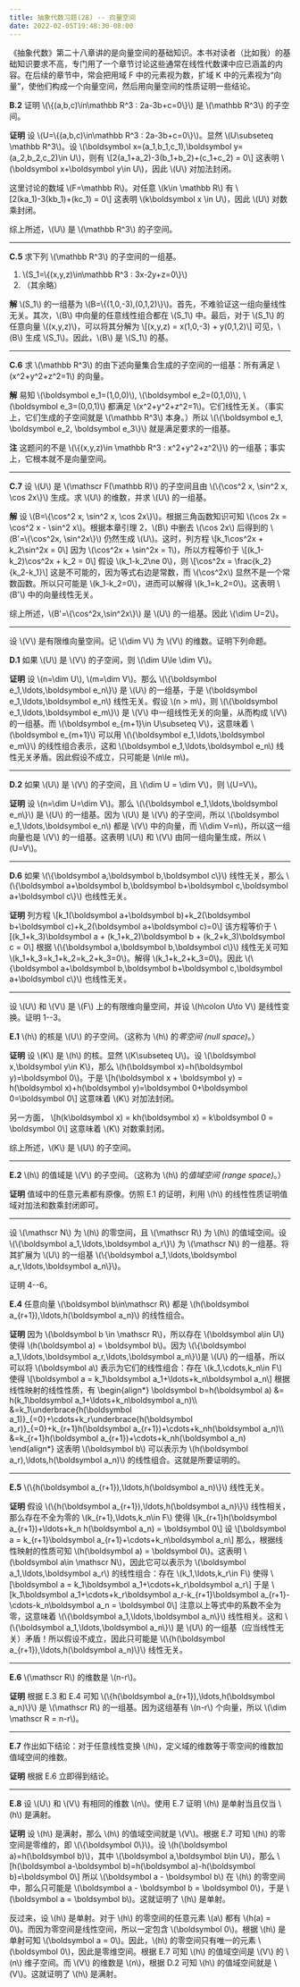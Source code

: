 ```yaml
---
title: 抽象代数习题(28) -- 向量空间
date: 2022-02-05T19:48:30-08:00
---
```


《抽象代数》第二十八章讲的是向量空间的基础知识。本书对读者（比如我）的基础知识要求不高，专门用了一个章节讨论这些通常在线性代数课中应已涵盖的内容。在后续的章节中，常会把用域 F 中的元素视为数，扩域 K 中的元素视为“向量”，使他们构成一个向量空间，然后用向量空间的性质证明一些结论。

<!--more-->

__B.2__ 证明 \\(\\{(a,b,c)\in\mathbb R^3 : 2a-3b+c=0\\}\\) 是 \\(\mathbb R^3\\) 的子空间。

**证明** 设 \\(U=\\{(a,b,c)\in\mathbb R^3 : 2a-3b+c=0\\}\\)。显然 \\(U\subseteq \mathbb R^3\\)。设 \\(\boldsymbol x=(a_1,b_1,c_1),\boldsymbol y=(a_2,b_2,c_2)\in U\\)，则有
\\[2(a_1+a_2)-3(b_1+b_2)+(c_1+c_2) = 0\\]
这表明 \\(\boldsymbol x+\boldsymbol y\in U\\)，因此 \\(U\\) 对加法封闭。

这里讨论的数域 \\(F=\mathbb R\\)。对任意 \\(k\in \mathbb R\\) 有
\\[2(ka_1)-3(kb_1)+(kc_1) = 0\\]
这表明 \\(k\boldsymbol x \in U\\)，因此 \\(U\\) 对数乘封闭。

综上所述，\\(U\\) 是 \\(\mathbb R^3\\) 的子空间。

---

__C.5__ 求下列 \\(\mathbb R^3\\) 的子空间的一组基。

1. \\(S_1=\\{(x,y,z)\in\mathbb R^3 : 3x-2y+z=0\\}\\)
2. （其余略）

**解** \\(S_1\\) 的一组基为 \\(B=\\{(1,0,-3),(0,1,2)\\}\\)。首先，不难验证这一组向量线性无关。其次，\\(B\\) 中向量的任意线性组合都在 \\(S_1\\) 中。最后，对于 \\(S_1\\) 的任意向量 \\((x,y,z)\\)，可以将其分解为
\\[(x,y,z) = x(1,0,-3) + y(0,1,2)\\]
可见，\\(B\\) 生成 \\(S_1\\)。因此，\\(B\\) 是 \\(S_1\\) 的基。

---

__C.6__ 求 \\(\mathbb R^3\\) 的由下述向量集合生成的子空间的一组基：所有满足 \\(x^2+y^2+z^2=1\\) 的向量。

**解** 易知 \\(\boldsymbol e_1=(1,0,0)\\), \\(\boldsymbol e_2=(0,1,0)\\), \\(\boldsymbol e_3=(0,0,1)\\) 都满足 \\(x^2+y^2+z^2=1\\)。它们线性无关。（事实上，它们生成的子空间就是 \\(\mathbb R^3\\) 本身。）所以 \\(\\{\boldsymbol e_1, \boldsymbol e_2, \boldsymbol e_3\\}\\) 就是满足要求的一组基。

**注** 这题问的不是 \\(\\{(x,y,z)\in \mathbb R^3 : x^2+y^2+z^2\\}\\) 的一组基；事实上，它根本就不是向量空间。

---

__C.7__ 设 \\(U\\) 是 \\(\mathscr F(\mathbb R)\\) 的子空间且由 \\(\\{\cos^2 x, \sin^2 x, \cos 2x\\}\\) 生成。求 \\(U\\) 的维数，并求 \\(U\\) 的一组基。

**解** 设 \\(B=\\{\cos^2 x, \sin^2 x, \cos 2x\\}\\)。根据三角函数知识可知 \\(\cos 2x = \cos^2 x - \sin^2 x\\)。根据本章引理 2，\\(B\\) 中删去 \\(\cos 2x\\) 后得到的 \\(B'=\\{\cos^2x, \sin^2x\\}\\) 仍然生成 \\(U\\)。这时，列方程
\\[k_1\cos^2x + k_2\sin^2x = 0\\]
因为 \\(\cos^2x + \sin^2x = 1\\)，所以方程等价于
\\[(k_1-k_2)\cos^2x + k_2 = 0\\]
假设 \\(k_1-k_2\ne 0\\)，则
\\[\cos^2x = \frac{k_2}{k_2-k_1}\\]
这是不可能的，因为等式右边是常数，而 \\(\cos^2x\\) 显然不是一个常数函数。所以只可能是 \\(k_1-k_2=0\\)，进而可以解得 \\(k_1=k_2=0\\)。这表明 \\(B'\\) 中的向量线性无关。

综上所述，\\(B'=\\{\cos^2x,\sin^2x\\}\\) 是 \\(U\\) 的一组基。因此 \\(\dim U=2\\)。

---

设 \\(V\\) 是有限维向量空间。记 \\(\dim V\\) 为 \\(V\\) 的维数。证明下列命题。

__D.1__ 如果 \\(U\\) 是 \\(V\\) 的子空间，则 \\(\dim U\le \dim V\\)。

**证明** 设 \\(n=\dim U\\), \\(m=\dim V\\)。那么 \\(\\{\boldsymbol e_1,\ldots,\boldsymbol e_n\\}\\) 是 \\(U\\) 的一组基，于是 \\(\boldsymbol e_1,\ldots,\boldsymbol e_n\\) 线性无关。假设 \\(n > m\\)，则 \\(\\{\boldsymbol e_1,\ldots,\boldsymbol e_m\\}\\) 是 \\(V\\) 中一组线性无关的向量，从而构成 \\(V\\) 的一组基。而 \\(\boldsymbol e_{m+1}\in U\subseteq V\\)，这意味着 \\(\boldsymbol e_{m+1}\\) 可以用 \\(\\{\boldsymbol e_1,\ldots,\boldsymbol e_m\\}\\) 的线性组合表示，这和 \\(\boldsymbol e_1,\ldots,\boldsymbol e_n\\) 线性无关矛盾。因此假设不成立，只可能是 \\(n\le m\\)。

---

__D.2__ 如果 \\(U\\) 是 \\(V\\) 的子空间，且 \\(\dim U = \dim V\\)，则 \\(U=V\\)。

**证明** 设 \\(n=\dim U=\dim V\\)。那么 \\(\\{\boldsymbol e_1,\ldots,\boldsymbol e_n\\}\\) 是 \\(U\\) 的一组基。因为 \\(U\\) 是 \\(V\\) 的子空间，所以 \\(\boldsymbol e_1,\ldots,\boldsymbol e_n\\) 都是 \\(V\\) 中的向量，而 \\(\dim V=n\\)，所以这一组向量也是 \\(V\\) 的一组基。这表明 \\(U\\) 和 \\(V\\) 由同一组向量生成，所以 \\(U=V\\)。

---

__D.6__ 如果 \\(\\{\boldsymbol a,\boldsymbol b,\boldsymbol c\\}\\) 线性无关，那么 \\(\\{\boldsymbol a+\boldsymbol b,\boldsymbol b+\boldsymbol c,\boldsymbol a+\boldsymbol c\\}\\) 也线性无关。

**证明** 列方程
\\[k_1(\boldsymbol a+\boldsymbol b)+k_2(\boldsymbol b+\boldsymbol c)+k_2(\boldsymbol a+\boldsymbol c)=0\\]
该方程等价于
\\[(k_1+k_3)\boldsymbol a + (k_1+k_2)\boldsymbol b + (k_2+k_3)\boldsymbol c = 0\\]
根据 \\(\\{\boldsymbol a,\boldsymbol b,\boldsymbol c\\}\\) 线性无关可知 \\(k_1+k_3=k_1+k_2=k_2+k_3=0\\)。解得 \\(k_1+k_2+k_3=0\\)。因此 \\(\\{\boldsymbol a+\boldsymbol b,\boldsymbol b+\boldsymbol c,\boldsymbol a+\boldsymbol c\\}\\) 也线性无关。

---

设 \\(U\\) 和 \\(V\\) 是 \\(F\\) 上的有限维向量空间，并设 \\(h\colon U\to V\\) 是线性变换。证明 1--3。

__E.1__ \\(h\\) 的核是 \\(U\\) 的子空间。（这称为 \\(h\\) 的*零空间 (null space)*。）

**证明** 设 \\(K\\) 是 \\(h\\) 的核。显然 \\(K\subseteq U\\)。设 \\(\boldsymbol x,\boldsymbol y\in K\\)，那么 \\(h(\boldsymbol x)=h(\boldsymbol y)=\boldsymbol 0\\)。于是
\\[h(\boldsymbol x + \boldsymbol y) = h(\boldsymbol x)+h(\boldsymbol y)=\boldsymbol 0+\boldsymbol 0=\boldsymbol 0\\]
这意味着 \\(K\\) 对加法封闭。

另一方面，
\\[h(k\boldsymbol x) = kh(\boldsymbol x) = k\boldsymbol 0 = \boldsymbol 0\\]
这意味着 \\(K\\) 对数乘封闭。

综上所述，\\(K\\) 是 \\(U\\) 的子空间。

---

__E.2__ \\(h\\) 的值域是 \\(V\\) 的子空间。（这称为 \\(h\\) 的*值域空间 (range space)*。）

**证明** 值域中的任意元素都有原像。仿照 E.1 的证明，利用 \\(h\\) 的线性性质证明值域对加法和数乘封闭即可。

---

设 \\(\mathscr N\\) 为 \\(h\\) 的零空间，且 \\(\mathscr R\\) 为 \\(h\\) 的值域空间。设 \\(\\{\boldsymbol a_1,\ldots,\boldsymbol a_r\\}\\) 为 \\(\mathscr N\\) 的一组基。将其扩展为 \\(U\\) 的一组基 \\(\\{\boldsymbol a_1,\ldots,\boldsymbol a_r,\ldots,\boldsymbol a_n\\}\\)。

证明 4--6。

__E.4__ 任意向量 \\(\boldsymbol b\in\mathscr R\\) 都是 \\(h(\boldsymbol a_{r+1}),\ldots,h(\boldsymbol a_n)\\) 的线性组合。

**证明** 因为 \\(\boldsymbol b \in \mathscr R\\)，所以存在 \\(\boldsymbol a\in U\\) 使得 \\(h(\boldsymbol a) = \boldsymbol b\\)。因为 \\(\\{\boldsymbol a_1,\ldots,\boldsymbol a_r,\ldots,\boldsymbol a_n\\}\\)是 \\(U\\) 的一组基，所以可以将 \\(\boldsymbol a\\) 表示为它们的线性组合：存在 \\(k_1,\cdots,k_n\in F\\) 使得
\\[\boldsymbol a = k_1\boldsymbol a_1+\ldots+k_n\boldsymbol a_n\\]
根据线性映射的线性性质，有
\begin{align\*}
\boldsymbol b=h(\boldsymbol a) &= h(k_1\boldsymbol a_1+\ldots+k_n\boldsymbol a_n)\\\\
&=k_1\underbrace{h(\boldsymbol a_1)}\_{=0}+\cdots+k_r\underbrace{h(\boldsymbol a_r)}\_{=0}+k_{r+1}h(\boldsymbol a_{r+1})+\cdots+k_nh(\boldsymbol a_n)\\\\
&=k_{r+1}h(\boldsymbol a_{r+1})+\cdots+k_nh(\boldsymbol a_n)
\end{align\*}
这表明 \\(\boldsymbol b\\) 可以表示为 \\(h(\boldsymbol a_r),\ldots,h(\boldsymbol a_n)\\) 的线性组合。这就是所要证明的。

---

__E.5__ \\(\\{h(\boldsymbol a_{r+1}),\ldots,h(\boldsymbol a_n)\\}\\) 线性无关。

**证明** 假设 \\(\\{h(\boldsymbol a_{r+1}),\ldots,h(\boldsymbol a_n)\\}\\) 线性相关，那么存在不全为零的 \\(k_{r+1},\ldots,k_n\in F\\) 使得
\\[k_{r+1}h(\boldsymbol a_{r+1})+\ldots+k_n h(\boldsymbol a_n) = \boldsymbol 0\\]
设
\\[\boldsymbol a = k_{r+1}\boldsymbol a_{r+1}+\cdots+k_n\boldsymbol a_n\\]
那么，根据线性映射的性质可知 \\(h(\boldsymbol a) = \boldsymbol 0\\)。这表明 \\(\boldsymbol a\in \mathscr N\\)，因此它可以表示为 \\(\boldsymbol a_1,\ldots,\boldsymbol a_r\\) 的线性组合：存在 \\(k_1,\ldots,k_r\in F\\) 使得
\\[\boldsymbol a = k_1\boldsymbol a_1+\cdots+k_r\boldsymbol a_r\\]
于是
\\[k_1\boldsymbol a_1+\cdots+k_r\boldsymbol a_r-k_{r+1}\boldsymbol a_{r+1}-\cdots-k_n\boldsymbol a_n = \boldsymbol 0\\]
注意以上等式中的系数不全为零，这意味着 \\(\\{\boldsymbol a_1,\ldots,\boldsymbol a_n\\}\\) 线性相关。这和 \\(\\{\boldsymbol a_1,\ldots,\boldsymbol a_n\\}\\) 是 \\(U\\) 的一组基（应当线性无关）矛盾！所以假设不成立，因此只可能是 \\(\\{h(\boldsymbol a_{r+1}),\ldots,h(\boldsymbol a_n)\\}\\) 线性无关。

---

__E.6__ \\(\mathscr R\\) 的维数是 \\(n-r\\)。

**证明** 根据 E.3 和 E.4 可知 \\(\\{h(\boldsymbol a_{r+1}),\ldots,h(\boldsymbol a_n)\\}\\) 是 \\(\mathscr R\\) 的一组基。因为这组基有 \\(n-r\\) 个向量，所以 \\(\dim \mathscr R = n-r\\)。

---

__E.7__ 作出如下结论：对于任意线性变换 \\(h\\)，定义域的维数等于零空间的维数加值域空间的维数。

**证明** 根据 E.6 立即得到结论。

---

__E.8__ 设 \\(U\\) 和 \\(V\\) 有相同的维数 \\(n\\)。使用 E.7 证明 \\(h\\) 是单射当且仅当 \\(h\\) 是满射。

**证明** 设 \\(h\\) 是满射，那么 \\(h\\) 的值域空间就是 \\(V\\)。根据 E.7 可知 \\(h\\) 的零空间是零维的，即 \\(\\{\boldsymbol 0\\}\\)。设 \\(h(\boldsymbol a)=h(\boldsymbol b)\\)，其中 \\(\boldsymbol a,\boldsymbol b\in U\\)，那么
\\[h(\boldsymbol a-\boldsymbol b)=h(\boldsymbol a)-h(\boldsymbol b)=\boldsymbol 0\\]
所以 \\(\boldsymbol a - \boldsymbol b\\) 在 \\(h\\) 的零空间中，那么只可能是 \\(\boldsymbol a - \boldsymbol b = \boldsymbol 0\\)，于是 \\(\boldsymbol a = \boldsymbol b\\)。这就证明了 \\(h\\) 是单射。

反过来，设 \\(h\\) 是单射。对于 \\(h\\) 的零空间的任意元素 \\(a\\) 都有 \\(h(a) = 0\\)。而因为零空间是线性空间，所以一定包含 \\(\boldsymbol 0\\)。根据 \\(h\\) 是单射可知 \\(\boldsymbol a = 0\\)。因此，\\(h\\) 的零空间只有唯一的元素 \\(\boldsymbol 0\\)，因此是零维空间。根据 E.7 可知 \\(h\\) 的值域空间是 \\(V\\) 的 \\(n\\) 维子空间。而 \\(V\\) 的维数是 \\(n\\)，根据 D.2 可知 \\(h\\) 的值域空间就是 \\(V\\)。这就证明了 \\(h\\) 是满射。
